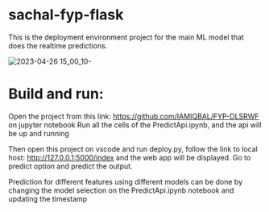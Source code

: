 # sachal-fyp-flask
This is the deployment environment project for the main ML model that does the realtime predictions.

![2023-04-26 15_00_10-](https://user-images.githubusercontent.com/63721931/234542023-94da42fe-5347-499f-a27b-247208e7258f.png)

# Build and run:
Open the project from this link: https://github.com/IAMIQBAL/FYP-DLSRWF on jupyter notebook
Run all the cells of the PredictApi.ipynb, and the api will be up and running

Then open this project on vscode and run deploy.py, follow the link to local host: http://127.0.0.1:5000/index and the web app will be displayed.
Go to predict option and predict the output.

Prediction for different features using different models can be done by changing the model selection on the PredictApi.ipynb notebook and updating the timestamp
